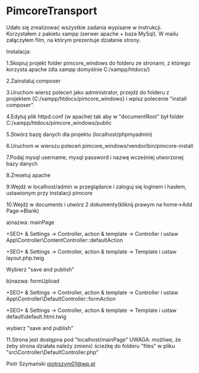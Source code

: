 # PimcoreTransport

Udało się zrealizować wszystkie zadania wypisane w instrukcji.
Korzystałem z pakietu xampp (serwer apache + baza MySql).
W mailu załączyłem film, na którym prezentuje działanie strony.

Instalacja:

1.Skopiuj projekt folder pimcore_windows do folderu ze stronami, z którego korzysta apache (dla xampp domyślnie C:/xampp/htdocs/)

2.Zainstaluj composer

3.Uruchom wiersz poleceń jako administrator, przejdź do folderu z projektem (C:/xampp/htdocs/pimcore_windows) i wpisz polecenie "install composer".

4.Edytuj plik httpd.conf (w apache) tak aby w "documentRoot" był folder C:/xampp/htdocs/pimcore_windows/public

5.Stwórz bazę danych dla projektu (localhost/phpmyadmin)

6.Uruchom w wierszu poleceń pimcore_windows/vendor/bin/pimcore-install

7.Podaj mysql username, mysql password i nazwę wcześniej utworzonej bazy danych

8.Zresetuj apache

9.Wejdź w localhost/admin w przeglądarce i zaloguj się loginem i hasłem, ustawionym przy instalacji pimcore

10.Wejdź w documents i utwórz 2 dokumenty(kliknij prawym na home->Add Page->Blank)

a)nazwa: mainPage

+SEO+ & Settings -> Controller, action & template -> Controller i ustaw App\Controller\ContentController::defaultAction

+SEO+ & Settings -> Controller, action & template -> Template i ustaw layout.php.twig

Wybierz "save and publish"

b)nazwa: formUpload

+SEO+ & Settings -> Controller, action & template -> Controller i ustaw App\Controller\DefaultController::formAction

+SEO+ & Settings -> Controller, action & template -> Template i ustaw default\default.html.twig

wybierz "save and publish"

11.Strona jest dostępna pod "localhost/mainPage"
UWAGA: możliwe, że żeby strona działała należy zmienić ścieżkę do folderu "files" w pliku "src\Controller\DefaultController.php"

Piotr Szymański piotrszym01@wp.pl
